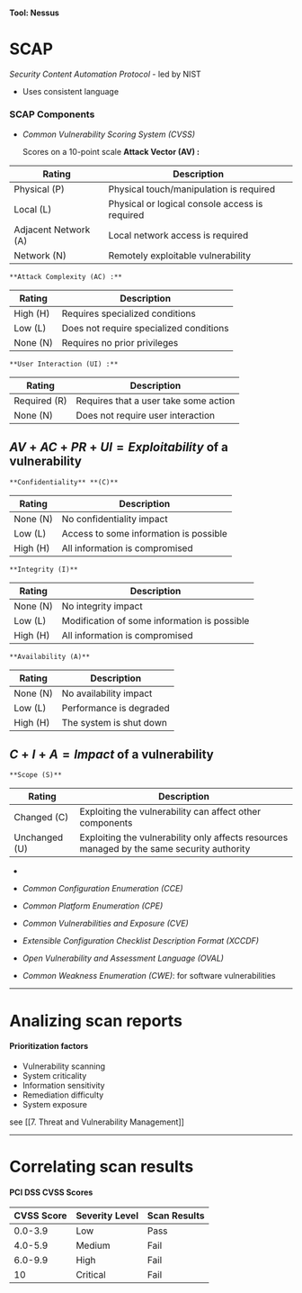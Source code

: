 #### Tool: Nessus
# SCAP

*Security Content Automation Protocol* - led by NIST

- Uses consistent language

### SCAP Components

- *Common Vulnerability Scoring System (CVSS)*

	Scores on a 10-point scale
	**Attack Vector (AV) :**
	
| Rating               | Description                                    |
| -------------------- | ---------------------------------------------- |
| Physical (P)         | Physical touch/manipulation is required        |
| Local (L)            | Physical or logical console access is required |
| Adjacent Network (A) | Local network access is required               |
| Network (N)          | Remotely exploitable vulnerability             |
	**Attack Complexity (AC) :**
	
| Rating   | Description                             |
| -------- | --------------------------------------- |
| High (H) | Requires specialized conditions         |
| Low (L)  | Does not require specialized conditions |
| None (N) | Requires no prior privileges            |
	**User Interaction (UI) :**

| Rating       | Description                           |
| ------------ | ------------------------------------- |
| Required (R) | Requires that a user take some action |
| None (N)     | Does not require user interaction     |
$AV + AC + PR + UI = Exploitability$ of a vulnerability
-
	**Confidentiality** **(C)**

| Rating   | Description                            |
| -------- | -------------------------------------- |
| None (N) | No confidentiality impact              |
| Low (L)  | Access to some information is possible |
| High (H) | All information is compromised         |
	**Integrity (I)**
	
| Rating   | Description                                  |
| -------- | -------------------------------------------- |
| None (N) | No integrity impact                          |
| Low (L)  | Modification of some information is possible |
| High (H) | All information is compromised               |
	**Availability (A)**

| Rating   | Description             |
| -------- | ----------------------- |
| None (N) | No availability impact  |
| Low (L)  | Performance is degraded |
| High (H) | The system is shut down |
$C + I + A = Impact$ of a vulnerability
-
	**Scope (S)**

| Rating        | Description                                                                                |
| ------------- | ------------------------------------------------------------------------------------------ |
| Changed (C)   | Exploiting the vulnerability can affect other components                                   |
| Unchanged (U) | Exploiting the vulnerability only affects resources managed by the same security authority |
-
- *Common Configuration Enumeration (CCE)*
- *Common Platform Enumeration (CPE)*
- *Common Vulnerabilities and Exposure (CVE)*
- *Extensible Configuration Checklist Description Format (XCCDF)*
- *Open Vulnerability and Assessment Language (OVAL)*

- *Common Weakness Enumeration (CWE)*: for software vulnerabilities

---

# Analizing scan reports

#### Prioritization factors
- Vulnerability scanning
- System criticality
- Information sensitivity
- Remediation difficulty
- System exposure

see [[7. Threat and Vulnerability Management]]

---

# Correlating scan results

#### PCI DSS CVSS Scores

| CVSS Score | Severity Level | Scan Results |
| ---------- | -------------- | ------------ |
| 0.0-3.9    | Low            | Pass         |
| 4.0-5.9    | Medium         | Fail         |
| 6.0-9.9    | High           | Fail         |
| 10         | Critical       | Fail         |
